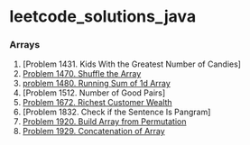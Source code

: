 # leetcode_solutions_java

### Arrays

1. [Problem 1431. Kids With the Greatest Number of Candies]
2. [Problem 1470. Shuffle the Array](https://leetcode.com/problems/shuffle-the-array/solutions/3675319/java-code-with-time-and-space-complexity/)
3. [problem 1480. Running Sum of 1d Array](https://leetcode.com/problems/running-sum-of-1d-array/solutions/3673660/java-code-time-and-space-complexity/)
4. [Problem 1512. Number of Good Pairs]
5. [Problem 1672. Richest Customer Wealth](https://leetcode.com/problems/richest-customer-wealth/solutions/3673695/java-code-with-time-and-space-complexity/)
6. [Problem 1832. Check if the Sentence Is Pangram]
7. [Problem 1920. Build Array from Permutation](https://leetcode.com/problems/build-array-from-permutation/solutions/3673491/java-code-with-time-and-space-complexity-problem-1920/)
8. [Problem 1929. Concatenation of Array](https://leetcode.com/problems/concatenation-of-array/solutions/3673643/java-code-with-time-and-space-complexity/)
